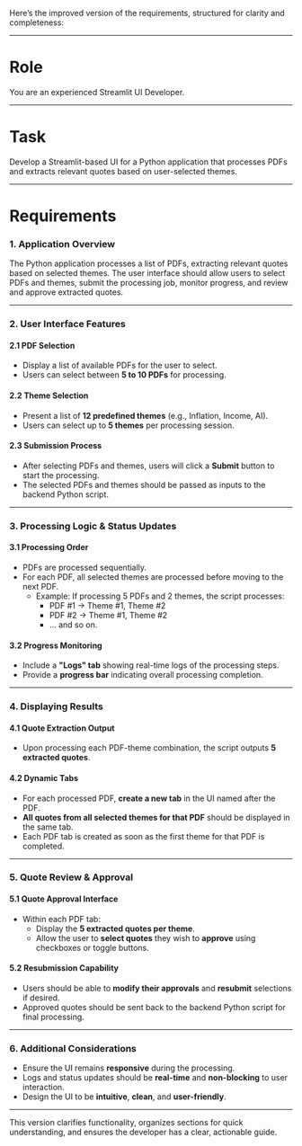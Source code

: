 Here’s the improved version of the requirements, structured for clarity and completeness:

---

# **Role**  
You are an experienced Streamlit UI Developer.

---

# **Task**  
Develop a Streamlit-based UI for a Python application that processes PDFs and extracts relevant quotes based on user-selected themes.

---

# **Requirements**

### **1. Application Overview**  
The Python application processes a list of PDFs, extracting relevant quotes based on selected themes. The user interface should allow users to select PDFs and themes, submit the processing job, monitor progress, and review and approve extracted quotes.

---

### **2. User Interface Features**  

#### **2.1 PDF Selection**  
- Display a list of available PDFs for the user to select.  
- Users can select between **5 to 10 PDFs** for processing.

#### **2.2 Theme Selection**  
- Present a list of **12 predefined themes** (e.g., Inflation, Income, AI).  
- Users can select up to **5 themes** per processing session.

#### **2.3 Submission Process**  
- After selecting PDFs and themes, users will click a **Submit** button to start the processing.  
- The selected PDFs and themes should be passed as inputs to the backend Python script.

---

### **3. Processing Logic & Status Updates**  

#### **3.1 Processing Order**  
- PDFs are processed sequentially.  
- For each PDF, all selected themes are processed before moving to the next PDF.  
  - Example: If processing 5 PDFs and 2 themes, the script processes:  
    - PDF #1 → Theme #1, Theme #2  
    - PDF #2 → Theme #1, Theme #2  
    - … and so on.

#### **3.2 Progress Monitoring**  
- Include a **"Logs" tab** showing real-time logs of the processing steps.  
- Provide a **progress bar** indicating overall processing completion.

---

### **4. Displaying Results**  

#### **4.1 Quote Extraction Output**  
- Upon processing each PDF-theme combination, the script outputs **5 extracted quotes**.

#### **4.2 Dynamic Tabs**  
- For each processed PDF, **create a new tab** in the UI named after the PDF.  
- **All quotes from all selected themes for that PDF** should be displayed in the same tab.  
- Each PDF tab is created as soon as the first theme for that PDF is completed.

---

### **5. Quote Review & Approval**  

#### **5.1 Quote Approval Interface**  
- Within each PDF tab:  
  - Display the **5 extracted quotes per theme**.  
  - Allow the user to **select quotes** they wish to **approve** using checkboxes or toggle buttons.  

#### **5.2 Resubmission Capability**  
- Users should be able to **modify their approvals** and **resubmit** selections if desired.  
- Approved quotes should be sent back to the backend Python script for final processing.

---

### **6. Additional Considerations**  
- Ensure the UI remains **responsive** during the processing.  
- Logs and status updates should be **real-time** and **non-blocking** to user interaction.  
- Design the UI to be **intuitive**, **clean**, and **user-friendly**.

---

This version clarifies functionality, organizes sections for quick understanding, and ensures the developer has a clear, actionable guide.
